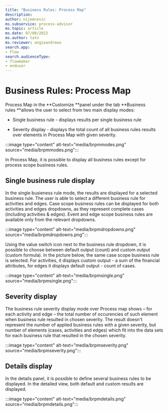 ```yaml
---
title: "Business Rules: Process Map"
description:
author: nijemcevic
ms.subservice: process-advisor
ms.topic: article
ms.date: 07/08/2022
ms.author: tatn
ms.reviewer: angieandrews
search.app:
- Flow
search.audienceType:
- flowmaker
- enduser
---
```


# Business Rules: Process Map

Process Map in the **Customize **panel under the tab **Business rules **allows the user to select from two main display modes:

- Single business rule - displays results per single business rule

- Severity display - displays the total count of all business rules results over elements in Process Map with given severity.

:::image type="content" alt-text="media/brpmmodes.png" source="media/brpmmodes.png":::

In Process Map, it is possible to display all business rules except for process scope business rules.

## Single business rule display

In the single busieness rule mode, the results are displayed for a selected business rule. The user is able to select a different business rule for activities and edges. Case scope business rules can be displayed for both activities and edges dropdowns, as they represent complete cases (including activities & edges). Event and edge scope business rules are available only from the relevant dropdowns.

:::image type="content" alt-text="media/brpmdropdowns.png" source="media/brpmdropdowns.png":::

Using the value switch icon next to the business rule dropdown, it is possible to choose between default output (count) and custom output (custom formula). In the picture below, the same case scope business rule is selected. For activities, it displays custom output - a sum of the financial attributes, for edges it displays default output - count of cases.

:::image type="content" alt-text="media/brpmsingle.png" source="media/brpmsingle.png":::

## Severity display

The business rule severity display mode over Process map shows – for each activity and edge – the total number of occurencies of such element when business rule resulted in chosen severity. The result doesn't represent the number of applied business rules with a given severity, but number of elements (cases, activities and edges) which fit into the data sets for each business rule that resulted in the chosen severity.

:::image type="content" alt-text="media/brpmseverity.png" source="media/brpmseverity.png":::

## Details display

In the details panel, it is possible to define several business rules to be displayed. In the detailed view, both default and custom results are displayed.

:::image type="content" alt-text="media/brpmdetails.png" source="media/brpmdetails.png":::


